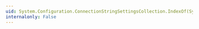 ```yaml
---
uid: System.Configuration.ConnectionStringSettingsCollection.IndexOf(System.Configuration.ConnectionStringSettings)
internalonly: False
---
```


